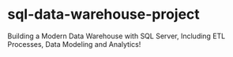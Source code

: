 # sql-data-warehouse-project
Building a Modern Data Warehouse with SQL Server, Including ETL Processes, Data Modeling and Analytics!

